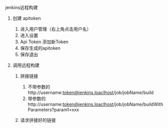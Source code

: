 jenkins远程构建

1. 创建 apitoken

   1. 进入用户管理（右上角点击用户名）
   2. 进入设置
   3. Api Token 添加新Token
   4. 保存生成的apitoken
   5. 保存退出

2. 调用远程构建

   1. 拼接链接

      1. 不带参数的 http://username:token@jenkins.loaclhost/job/jobName/build
      2. 带参数的 http://username:token@jenkins.loaclhost/job/jobName/buildWithParameters?param1=xxx

   2. 请求拼接好的链接

   